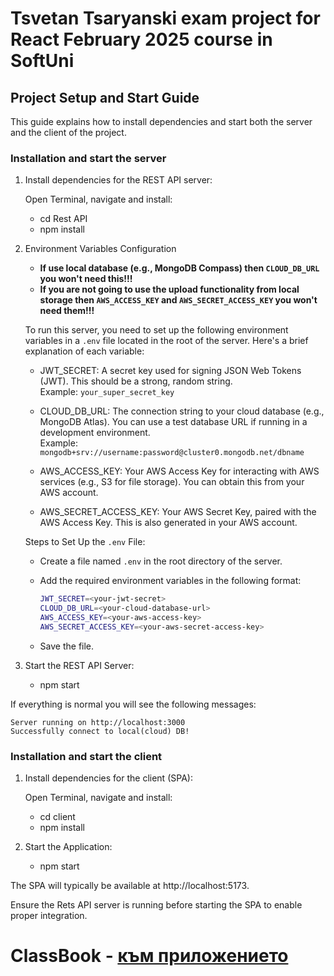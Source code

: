 # Tsvetan Tsaryanski exam project for React February 2025 course in SoftUni

## Project Setup and Start Guide

This guide explains how to install dependencies and start both the server and the client of the project.

### Installation and start the server

1.  Install dependencies for the REST API server:

    Open Terminal, navigate and install:

    -   cd Rest API
    -   npm install

2.  Environment Variables Configuration

    -   **If use local database (e.g., MongoDB Compass) then `CLOUD_DB_URL` you won't need this!!!**
    -   **If you are not going to use the upload functionality from local storage then `AWS_ACCESS_KEY` and `AWS_SECRET_ACCESS_KEY` you won't need them!!!**

    To run this server, you need to set up the following environment variables in a `.env` file located in the root of the server. Here's a brief explanation of each variable:

    -   JWT_SECRET: A secret key used for signing JSON Web Tokens (JWT). This should be a strong, random string.  
         Example: `your_super_secret_key`

    -   CLOUD_DB_URL: The connection string to your cloud database (e.g., MongoDB Atlas). You can use a test database URL if running in a development environment.  
         Example: `mongodb+srv://username:password@cluster0.mongodb.net/dbname`

    -   AWS_ACCESS_KEY: Your AWS Access Key for interacting with AWS services (e.g., S3 for file storage). You can obtain this from your AWS account.

    -   AWS_SECRET_ACCESS_KEY: Your AWS Secret Key, paired with the AWS Access Key. This is also generated in your AWS account.

    Steps to Set Up the `.env` File:

    -   Create a file named `.env` in the root directory of the server.
    -   Add the required environment variables in the following format:

        ```sh
        JWT_SECRET=<your-jwt-secret>
        CLOUD_DB_URL=<your-cloud-database-url>
        AWS_ACCESS_KEY=<your-aws-access-key>
        AWS_SECRET_ACCESS_KEY=<your-aws-secret-access-key>
        ```

    -   Save the file.

3.  Start the REST API Server:

    -   npm start

If everything is normal you will see the following messages:

    Server running on http://localhost:3000
    Successfully connect to local(cloud) DB!

### Installation and start the client

1.  Install dependencies for the client (SPA):

    Open Terminal, navigate and install:

    -   cd client
    -   npm install

2.  Start the Application:

    -   npm start

The SPA will typically be available at http://localhost:5173.

Ensure the Rets API server is running before starting the SPA to enable proper integration.

<!------------------------------------------------------------------------------------------------------------------------------------------------------------------>

# ClassBook - [към приложението](https://classbook-client-for-render.onrender.com)
